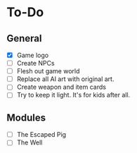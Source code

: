 # To-Do

## General
- [x] Game logo
- [ ] Create NPCs
- [ ] Flesh out game world
- [ ] Replace all AI art with original art.
- [ ] Create weapon and item cards
- [ ] Try to keep it light. It's for kids after all.

## Modules
- [ ] The Escaped Pig
- [ ] The Well
